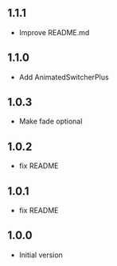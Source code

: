 ## 1.1.1
+ Improve README.md

## 1.1.0
+ Add AnimatedSwitcherPlus 

## 1.0.3
+ Make fade optional

## 1.0.2
+ fix README

## 1.0.1
+ fix README

## 1.0.0
+ Initial version
